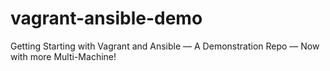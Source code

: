# vagrant-ansible-demo
Getting Starting with Vagrant and Ansible — A Demonstration Repo —  Now with more Multi-Machine!
